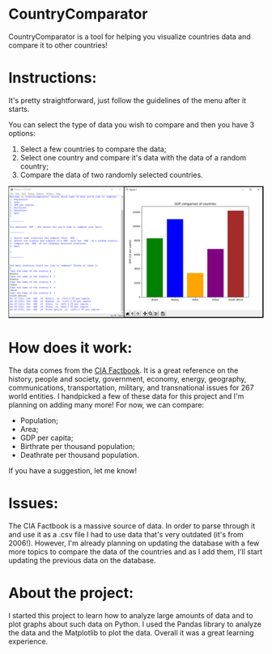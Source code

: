 # CountryComparator

CountryComparator is a tool for helping you visualize countries data and compare it to other countries! 

# Instructions:

It's pretty straightforward, just follow the guidelines of the menu after it starts.

You can select the type of data you wish to compare and then you have 3 options:

1. Select a few countries to compare the data;
2. Select one country and compare it's data with the data of a random country;
3. Compare the data of two randomly selected countries.

![](documents/readme.PNG)

# How does it work:
The data comes from the [CIA Factbook](https://www.cia.gov/library/publications/the-world-factbook/index.html "CIA Factbook"). It is a great reference on the history, people and society, government, economy, energy, geography, communications, transportation, military, and transnational issues for 267 world entities.
I handpicked a few of these data for this project and I'm planning on adding many more! For now, we can compare:

* Population; 
* Area; 
* GDP per capita; 
* Birthrate per thousand population; 
* Deathrate per thousand population.

If you have a suggestion, let me know!

# Issues:

The CIA Factbook is a massive source of data. In order to parse through it and use it as a .csv file I had to use data that's very outdated (it's from 2006!). However, I'm already planning on updating the database with a few more topics to compare the data of the countries and as I add them, I'll start updating the previous data on the database.

# About the project:

I started this project to learn how to analyze large amounts of data and to plot graphs about such data on Python. I used the Pandas library to analyze the data and the Matplotlib to plot the data. Overall it was a great learning experience.  
